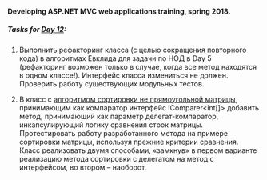 #### Developing ASP.NET MVC web applications training, spring 2018.

##### Tasks for [Day 12](https://github.com/AnzhelikaKravchuk/Training.-Spring-2018/tree/master/Day%2012):


1. Выполнить рефакторинг класса (с целью сокращения повторного кода) в алгоритмах Евклида для задачи по НОД в Day 5 (рефакторинг возможен только в случае, когда все метод находятся в одном классе!). Интерфейс класса измениться не должен. Проверить работу существующих модульных тестов.

2. В класс с [алгоритмом сортировки не прямоугольной матрицы](https://github.com/RamanSmolsky/NET.S.2018/tree/master/NET.S.2018.Smolsky.06), принимающим как компаратор интерфейс IComparer<int[]> добавить метод, принимающий как параметр делегат-компаратор, инкапсулирующий логику сравнения строк матрицы. Протестировать работу разработанного метода на примере сортировки матрицы, используя прежние критерии сравнения. Класс реализовать двумя способами, «замкнув» в первом варианте реализацию метода сортировки с делегатом на метод с интерфейсом, во втором – наоборот.
